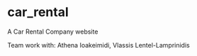 # car_rental
A Car Rental Company website

Team work with: Athena Ioakeimidi, Vlassis Lentel-Lamprinidis
